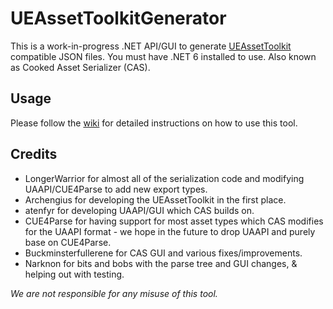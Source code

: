 # UEAssetToolkitGenerator 
This is a work-in-progress .NET API/GUI to generate [UEAssetToolkit](https://github.com/Buckminsterfullerene02/UEAssetToolkit-Fixes) compatible JSON files. You must have .NET 6 installed to use. Also known as Cooked Asset Serializer (CAS).

## Usage
Please follow the [wiki]() for detailed instructions on how to use this tool.

## Credits
- LongerWarrior for almost all of the serialization code and modifying UAAPI/CUE4Parse to add new export types. 
- Archengius for developing the UEAssetToolkit in the first place.
- atenfyr for developing UAAPI/GUI which CAS builds on.
- CUE4Parse for having support for most asset types which CAS modifies for the UAAPI format - we hope in the future to drop UAAPI and purely base on CUE4Parse.
- Buckminsterfullerene for CAS GUI and various fixes/improvements.
- Narknon for bits and bobs with the parse tree and GUI changes, & helping out with testing. 

*We are not responsible for any misuse of this tool.*